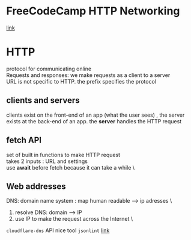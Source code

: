 # FreeCodeCamp HTTP Networking
[link](https://www.freecodecamp.org/news/http-networking-protocol-course/)


# HTTP

protocol for communicating online \
Requests and responses: we make requests as a client to a server  \
URL is not specific to HTTP. the prefix specifies the protocol

## clients and servers

clients exist on the front-end of an app (what the user sees) , the server exists at the back-end of an app. the **server** handles the HTTP request

## fetch API
set of built in functions to make HTTP request \
takes 2 inputs : URL and settings \
use **await** before fetch because it can take a while \


## Web addresses

DNS: domain name system : map human readable --> ip adresses \
1. resolve DNS: domain --> IP
2. use IP to make the request across the Internet \

`cloudflare-dns` API  nice tool `jsonlint` [link](https://jsonlint.com/)